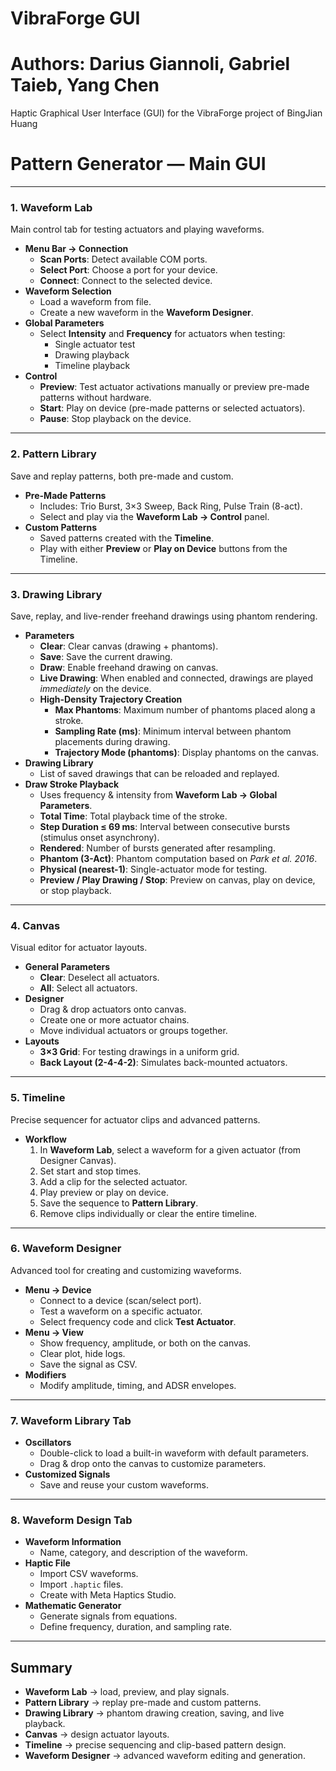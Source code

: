 # VibraForge GUI

# Authors: Darius Giannoli, Gabriel Taieb, Yang Chen 

Haptic Graphical User Interface (GUI) for the VibraForge project of BingJian Huang

# Pattern Generator — Main GUI
---
### 1. Waveform Lab
Main control tab for testing actuators and playing waveforms.
- **Menu Bar → Connection**
  - **Scan Ports**: Detect available COM ports.
  - **Select Port**: Choose a port for your device.
  - **Connect**: Connect to the selected device.
- **Waveform Selection**
  - Load a waveform from file.
  - Create a new waveform in the **Waveform Designer**.
- **Global Parameters**
  - Select **Intensity** and **Frequency** for actuators when testing:
    - Single actuator test
    - Drawing playback
    - Timeline playback
- **Control**
  - **Preview**: Test actuator activations manually or preview pre-made patterns without hardware.
  - **Start**: Play on device (pre-made patterns or selected actuators).
  - **Pause**: Stop playback on the device.
---
### 2. Pattern Library
Save and replay patterns, both pre-made and custom.
- **Pre-Made Patterns**
  - Includes: Trio Burst, 3×3 Sweep, Back Ring, Pulse Train (8-act).
  - Select and play via the **Waveform Lab → Control** panel.
- **Custom Patterns**
  - Saved patterns created with the **Timeline**.
  - Play with either **Preview** or **Play on Device** buttons from the Timeline.
---
### 3. Drawing Library
Save, replay, and live-render freehand drawings using phantom rendering.
- **Parameters**
  - **Clear**: Clear canvas (drawing + phantoms).
  - **Save**: Save the current drawing.
  - **Draw**: Enable freehand drawing on canvas.
  - **Live Drawing**: When enabled and connected, drawings are played *immediately* on the device.
  - **High-Density Trajectory Creation**
    - **Max Phantoms**: Maximum number of phantoms placed along a stroke.
    - **Sampling Rate (ms)**: Minimum interval between phantom placements during drawing.
    - **Trajectory Mode (phantoms)**: Display phantoms on the canvas.
- **Drawing Library**
  - List of saved drawings that can be reloaded and replayed.
- **Draw Stroke Playback**
  - Uses frequency & intensity from **Waveform Lab → Global Parameters**.
  - **Total Time**: Total playback time of the stroke.
  - **Step Duration ≤ 69 ms**: Interval between consecutive bursts (stimulus onset asynchrony).
  - **Rendered**: Number of bursts generated after resampling.
  - **Phantom (3-Act)**: Phantom computation based on *Park et al. 2016*.
  - **Physical (nearest-1)**: Single-actuator mode for testing.
  - **Preview / Play Drawing / Stop**: Preview on canvas, play on device, or stop playback.
---
### 4. Canvas
Visual editor for actuator layouts.
- **General Parameters**
  - **Clear**: Deselect all actuators.
  - **All**: Select all actuators.
- **Designer**
  - Drag & drop actuators onto canvas.
  - Create one or more actuator chains.
  - Move individual actuators or groups together.
- **Layouts**
  - **3×3 Grid**: For testing drawings in a uniform grid.
  - **Back Layout (2-4-4-2)**: Simulates back-mounted actuators.
---
### 5. Timeline
Precise sequencer for actuator clips and advanced patterns.
- **Workflow**
  1. In **Waveform Lab**, select a waveform for a given actuator (from Designer Canvas).
  2. Set start and stop times.
  3. Add a clip for the selected actuator.
  4. Play preview or play on device.
  5. Save the sequence to **Pattern Library**.
  6. Remove clips individually or clear the entire timeline.
---
### 6. Waveform Designer
Advanced tool for creating and customizing waveforms.
- **Menu → Device**
  - Connect to a device (scan/select port).
  - Test a waveform on a specific actuator.
  - Select frequency code and click **Test Actuator**.
- **Menu → View**
  - Show frequency, amplitude, or both on the canvas.
  - Clear plot, hide logs.
  - Save the signal as CSV.
- **Modifiers**
  - Modify amplitude, timing, and ADSR envelopes.
---
### 7. Waveform Library Tab
- **Oscillators**
  - Double-click to load a built-in waveform with default parameters.
  - Drag & drop onto the canvas to customize parameters.
- **Customized Signals**
  - Save and reuse your custom waveforms.
---
### 8. Waveform Design Tab
- **Waveform Information**
  - Name, category, and description of the waveform.
- **Haptic File**
  - Import CSV waveforms.
  - Import `.haptic` files.
  - Create with Meta Haptics Studio.
- **Mathematic Generator**
  - Generate signals from equations.
  - Define frequency, duration, and sampling rate.
---
##  Summary
- **Waveform Lab** → load, preview, and play signals.
- **Pattern Library** → replay pre-made and custom patterns.
- **Drawing Library** → phantom drawing creation, saving, and live playback.
- **Canvas** → design actuator layouts.
- **Timeline** → precise sequencing and clip-based pattern design.
- **Waveform Designer** → advanced waveform editing and generation.
